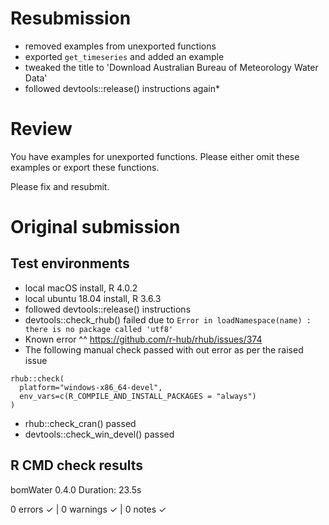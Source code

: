 # Resubmission

* removed examples from unexported functions
* exported `get_timeseries` and added an example
* tweaked the title to 'Download Australian Bureau of Meteorology Water Data'
* followed devtools::release() instructions again*

# Review

You have examples for unexported functions.
Please either omit these examples or export these functions.

Please fix and resubmit.

# Original submission

## Test environments

* local macOS install, R 4.0.2
* local ubuntu 18.04 install, R 3.6.3
* followed devtools::release() instructions
* devtools::check_rhub() failed due to `Error in loadNamespace(name) : there is no package called 'utf8'`
* Known error ^^ https://github.com/r-hub/rhub/issues/374
* The following manual check passed with out error as per the raised issue

```
rhub::check(
  platform="windows-x86_64-devel",
  env_vars=c(R_COMPILE_AND_INSTALL_PACKAGES = "always")
)
```
* rhub::check_cran() passed
* devtools::check_win_devel() passed

## R CMD check results

bomWater 0.4.0
Duration: 23.5s

0 errors ✓ | 0 warnings ✓ | 0 notes ✓
